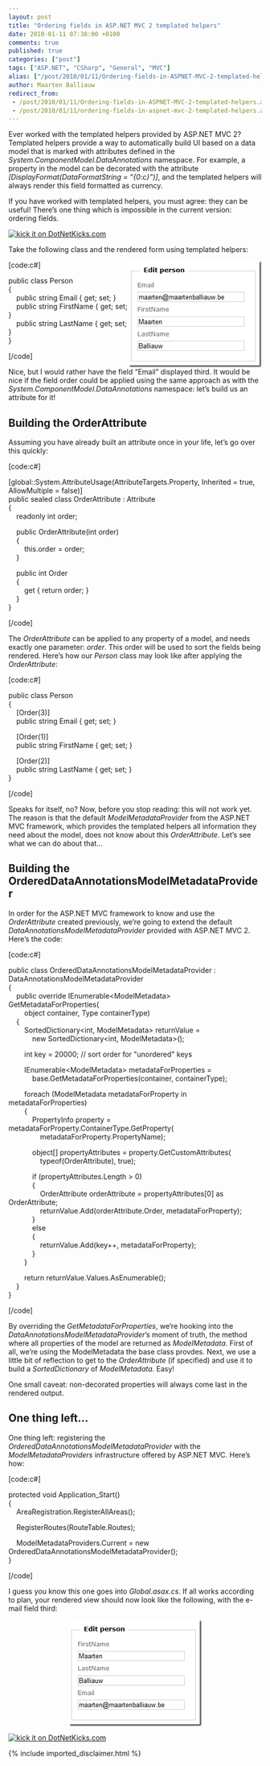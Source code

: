 ```yaml
---
layout: post
title: "Ordering fields in ASP.NET MVC 2 templated helpers"
date: 2010-01-11 07:38:00 +0100
comments: true
published: true
categories: ["post"]
tags: ["ASP.NET", "CSharp", "General", "MVC"]
alias: ["/post/2010/01/11/Ordering-fields-in-ASPNET-MVC-2-templated-helpers.aspx", "/post/2010/01/11/ordering-fields-in-aspnet-mvc-2-templated-helpers.aspx"]
author: Maarten Balliauw
redirect_from:
 - /post/2010/01/11/Ordering-fields-in-ASPNET-MVC-2-templated-helpers.aspx
 - /post/2010/01/11/ordering-fields-in-aspnet-mvc-2-templated-helpers.aspx
---
```

<p>Ever worked with the templated helpers provided by ASP.NET MVC 2? Templated helpers provide a way to automatically build UI based on a data model that is marked with attributes defined in the<em> System.ComponentModel.DataAnnotations </em>namespace. For example, a property in the model can be decorated with the attribute<em> [DisplayFormat(DataFormatString = "{0:c}")]</em>, and the templated helpers will always render this field formatted as currency.</p>
<p>If you have worked with templated helpers, you must agree: they can be useful! There&rsquo;s one thing which is impossible in the current version: ordering fields.</p>
<p><a href="http://www.dotnetkicks.com/kick/?url=/post/2010/01/06/Ordering-fields-in-ASPNET-MVC-2-templated-helpers.aspx&amp;title=Ordering fields in ASP.NET MVC 2 templated helpers"><img src="http://www.dotnetkicks.com/Services/Images/KickItImageGenerator.ashx?url=/post/2010/01/06/Ordering-fields-in-ASPNET-MVC-2-templated-helpers.aspx" border="0" alt="kick it on DotNetKicks.com" /> </a></p>
<p>Take the following class and the rendered form using templated helpers:</p>
<p><a href="/images/image_38.png"><img style="border-bottom: 0px; border-left: 0px; display: inline; margin-left: 0px; border-top: 0px; margin-right: 0px; border-right: 0px" title="ASP.NET MVC EditorForModel()" src="/images/image_thumb_15.png" border="0" alt="ASP.NET MVC EditorForModel()" width="265" height="212" align="right" /></a></p>
<p>[code:c#]</p>
<p>public class Person <br />{ <br />&nbsp;&nbsp;&nbsp; public string Email { get; set; } <br />&nbsp;&nbsp;&nbsp; public string FirstName { get; set; } <br />&nbsp;&nbsp;&nbsp; public string LastName { get; set; } <br />}</p>
<p>[/code]</p>
<p>Nice, but I would rather have the field &ldquo;Email&rdquo; displayed third. It would be nice if the field order could be applied using the same approach as with the <em>System.ComponentModel.DataAnnotations</em> namespace: let&rsquo;s build us an attribute for it!</p>
<h2>Building the OrderAttribute</h2>
<p>Assuming you have already built an attribute once in your life, let&rsquo;s go over this quickly:</p>
<p>[code:c#]</p>
<p>[global::System.AttributeUsage(AttributeTargets.Property, Inherited = true, AllowMultiple = false)] <br />public sealed class OrderAttribute : Attribute <br />{ <br />&nbsp;&nbsp;&nbsp; readonly int order;</p>
<p>&nbsp;&nbsp;&nbsp; public OrderAttribute(int order) <br />&nbsp;&nbsp;&nbsp; { <br />&nbsp;&nbsp;&nbsp;&nbsp;&nbsp;&nbsp;&nbsp; this.order = order; <br />&nbsp;&nbsp;&nbsp; }</p>
<p>&nbsp;&nbsp;&nbsp; public int Order <br />&nbsp;&nbsp;&nbsp; { <br />&nbsp;&nbsp;&nbsp;&nbsp;&nbsp;&nbsp;&nbsp; get { return order; } <br />&nbsp;&nbsp;&nbsp; } <br />}</p>
<p>[/code]</p>
<p>The <em>OrderAttribute</em> can be applied to any property of a model, and needs exactly one parameter: <em>order</em>. This order will be used to sort the fields being rendered. Here&rsquo;s how our <em>Person</em> class may look like after applying the <em>OrderAttribute</em>:</p>
<p>[code:c#]</p>
<p>public class Person <br />{ <br />&nbsp;&nbsp;&nbsp; [Order(3)] <br />&nbsp;&nbsp;&nbsp; public string Email { get; set; }</p>
<p>&nbsp;&nbsp;&nbsp; [Order(1)] <br />&nbsp;&nbsp;&nbsp; public string FirstName { get; set; }</p>
<p>&nbsp;&nbsp;&nbsp; [Order(2)] <br />&nbsp;&nbsp;&nbsp; public string LastName { get; set; } <br />}</p>
<p>[/code]</p>
<p>Speaks for itself, no? Now, before you stop reading: this will not work yet. The reason is that the default <em>ModelMetadataProvider</em> from the ASP.NET MVC framework, which provides the templated helpers all information they need about the model, does not know about this <em>OrderAttribute</em>. Let&rsquo;s see what we can do about that&hellip;</p>
<h2>Building the OrderedDataAnnotationsModelMetadataProvider</h2>
<p>In order for the ASP.NET MVC framework to know and use the <em>OrderAttribute</em> created previously, we&rsquo;re going to extend the default <em>DataAnnotationsModelMetadataProvider</em> provided with ASP.NET MVC 2. Here&rsquo;s the code:</p>
<p>[code:c#]</p>
<p>public class OrderedDataAnnotationsModelMetadataProvider : DataAnnotationsModelMetadataProvider <br />{ <br />&nbsp;&nbsp;&nbsp; public override IEnumerable&lt;ModelMetadata&gt; GetMetadataForProperties( <br />&nbsp;&nbsp;&nbsp;&nbsp;&nbsp;&nbsp;&nbsp; object container, Type containerType) <br />&nbsp;&nbsp;&nbsp; { <br />&nbsp;&nbsp;&nbsp;&nbsp;&nbsp;&nbsp;&nbsp; SortedDictionary&lt;int, ModelMetadata&gt; returnValue = <br />&nbsp;&nbsp;&nbsp;&nbsp;&nbsp;&nbsp;&nbsp;&nbsp;&nbsp;&nbsp;&nbsp; new SortedDictionary&lt;int, ModelMetadata&gt;();</p>
<p>&nbsp;&nbsp;&nbsp;&nbsp;&nbsp;&nbsp;&nbsp; int key = 20000; // sort order for "unordered" keys</p>
<p>&nbsp;&nbsp;&nbsp;&nbsp;&nbsp;&nbsp;&nbsp; IEnumerable&lt;ModelMetadata&gt; metadataForProperties = <br />&nbsp;&nbsp;&nbsp;&nbsp;&nbsp;&nbsp;&nbsp;&nbsp;&nbsp;&nbsp;&nbsp; base.GetMetadataForProperties(container, containerType);</p>
<p>&nbsp;&nbsp;&nbsp;&nbsp;&nbsp;&nbsp;&nbsp; foreach (ModelMetadata metadataForProperty in metadataForProperties) <br />&nbsp;&nbsp;&nbsp;&nbsp;&nbsp;&nbsp;&nbsp; { <br />&nbsp;&nbsp;&nbsp;&nbsp;&nbsp;&nbsp;&nbsp;&nbsp;&nbsp;&nbsp;&nbsp; PropertyInfo property = metadataForProperty.ContainerType.GetProperty( <br />&nbsp;&nbsp;&nbsp;&nbsp;&nbsp;&nbsp;&nbsp;&nbsp;&nbsp;&nbsp;&nbsp;&nbsp;&nbsp;&nbsp;&nbsp; metadataForProperty.PropertyName);</p>
<p>&nbsp;&nbsp;&nbsp;&nbsp;&nbsp;&nbsp;&nbsp;&nbsp;&nbsp;&nbsp;&nbsp; object[] propertyAttributes = property.GetCustomAttributes( <br />&nbsp;&nbsp;&nbsp;&nbsp;&nbsp;&nbsp;&nbsp;&nbsp;&nbsp;&nbsp;&nbsp;&nbsp;&nbsp;&nbsp;&nbsp; typeof(OrderAttribute), true);</p>
<p>&nbsp;&nbsp;&nbsp;&nbsp;&nbsp;&nbsp;&nbsp;&nbsp;&nbsp;&nbsp;&nbsp; if (propertyAttributes.Length &gt; 0) <br />&nbsp;&nbsp;&nbsp;&nbsp;&nbsp;&nbsp;&nbsp;&nbsp;&nbsp;&nbsp;&nbsp; { <br />&nbsp;&nbsp;&nbsp;&nbsp;&nbsp;&nbsp;&nbsp;&nbsp;&nbsp;&nbsp;&nbsp;&nbsp;&nbsp;&nbsp;&nbsp; OrderAttribute orderAttribute = propertyAttributes[0] as OrderAttribute; <br />&nbsp;&nbsp;&nbsp;&nbsp;&nbsp;&nbsp;&nbsp;&nbsp;&nbsp;&nbsp;&nbsp;&nbsp;&nbsp;&nbsp;&nbsp; returnValue.Add(orderAttribute.Order, metadataForProperty); <br />&nbsp;&nbsp;&nbsp;&nbsp;&nbsp;&nbsp;&nbsp;&nbsp;&nbsp;&nbsp;&nbsp; } <br />&nbsp;&nbsp;&nbsp;&nbsp;&nbsp;&nbsp;&nbsp;&nbsp;&nbsp;&nbsp;&nbsp; else <br />&nbsp;&nbsp;&nbsp;&nbsp;&nbsp;&nbsp;&nbsp;&nbsp;&nbsp;&nbsp;&nbsp; { <br />&nbsp;&nbsp;&nbsp;&nbsp;&nbsp;&nbsp;&nbsp;&nbsp;&nbsp;&nbsp;&nbsp;&nbsp;&nbsp;&nbsp;&nbsp; returnValue.Add(key++, metadataForProperty); <br />&nbsp;&nbsp;&nbsp;&nbsp;&nbsp;&nbsp;&nbsp;&nbsp;&nbsp;&nbsp;&nbsp; } <br />&nbsp;&nbsp;&nbsp;&nbsp;&nbsp;&nbsp;&nbsp; }</p>
<p>&nbsp;&nbsp;&nbsp;&nbsp;&nbsp;&nbsp;&nbsp; return returnValue.Values.AsEnumerable(); <br />&nbsp;&nbsp;&nbsp; } <br />}</p>
<p>[/code]</p>
<p>By overriding the <em>GetMetadataForProperties</em>, we&rsquo;re hooking into the <em>DataAnnotationsModelMetadataProvider</em>&rsquo;s moment of truth, the method where all properties of the model are returned as <em>ModelMetadata</em>. First of all, we&rsquo;re using the ModelMetadata the base class provdes. Next, we use a little bit of reflection to get to the <em>OrderAttribute</em> (if specified) and use it to build a <em>SortedDictionary</em> of <em>ModelMetadata</em>. Easy!</p>
<p>One small caveat: non-decorated properties will always come last in the rendered output.</p>
<h2>One thing left&hellip;</h2>
<p>One thing left: registering the <em>OrderedDataAnnotationsModelMetadataProvider</em> with the <em>ModelMetadataProviders</em> infrastructure offered by ASP.NET MVC. Here&rsquo;s how:</p>
<p>[code:c#]</p>
<p>protected void Application_Start() <br />{ <br />&nbsp;&nbsp;&nbsp; AreaRegistration.RegisterAllAreas();</p>
<p>&nbsp;&nbsp;&nbsp; RegisterRoutes(RouteTable.Routes);</p>
<p>&nbsp;&nbsp;&nbsp; ModelMetadataProviders.Current = new OrderedDataAnnotationsModelMetadataProvider(); <br />}</p>
<p>[/code]</p>
<p>I guess you know this one goes into <em>Global.asax.cs</em>. If all works according to plan, your rendered view should now look like the following, with the e-mail field third:</p>
<p><a href="/images/image_39.png"><img style="border-bottom: 0px; border-left: 0px; display: block; float: none; margin-left: auto; border-top: 0px; margin-right: auto; border-right: 0px" title="image" src="/images/image_thumb_16.png" border="0" alt="image" width="265" height="212" /></a></p>
<p><a href="http://www.dotnetkicks.com/kick/?url=/post/2010/01/06/Ordering-fields-in-ASPNET-MVC-2-templated-helpers.aspx&amp;title=Ordering fields in ASP.NET MVC 2 templated helpers"><img src="http://www.dotnetkicks.com/Services/Images/KickItImageGenerator.ashx?url=/post/2010/01/06/Ordering-fields-in-ASPNET-MVC-2-templated-helpers.aspx" border="0" alt="kick it on DotNetKicks.com" /> </a></p>

{% include imported_disclaimer.html %}

